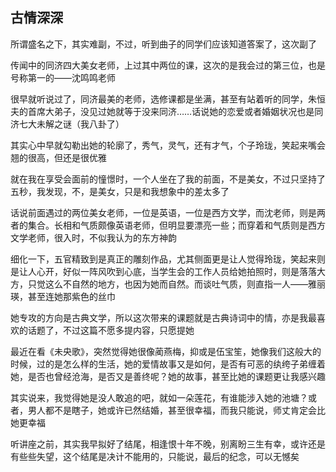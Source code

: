 ## 古情深深 ##

所谓盛名之下，其实难副，不过，听到曲子的同学们应该知道答案了，这次副了

 

传闻中的同济四大美女老师，上过其中两位的课，这次的是我会过的第三位，也是号称第一的——沈鸣鸣老师

 

很早就听说过了，同济最美的老师，选修课都是坐满，甚至有站着听的同学，朱恒夫的首席大弟子，没见过她就等于没来同济……话说她的恋爱或者婚姻状况也是同济七大未解之谜（我八卦了）

 

其实心中早就勾勒出她的轮廓了，秀气，灵气，还有才气，个子玲珑，笑起来嘴会翘的很高，但还是很优雅

 

就在我在享受会面前的憧憬时，一个人坐在了我的前面，不是美女，不过只坚持了五秒，我发现，不，是美女，只是和我想象中的差太多了

 

话说前面遇过的两位美女老师，一位是英语，一位是西方文学，而沈老师，则是两者的集合。长相和气质颇像英语老师，但明显要漂亮一些；而穿着和气质则是西方文学老师，很入时，不似我认为的东方神韵

 

细化一下，五官精致到是真正的雕刻作品，尤其侧面更是让人觉得玲珑，笑起来则是让人心开，好似一阵风吹到心底，当学生会的工作人员给她拍照时，则是落落大方，只觉这么不自然的地方，也因为她而自然。而谈吐气质，则直指一人——雅丽瑛，甚至连她那紫色的丝巾

 

她专攻的方向是古典文学，所以这次带来的课题就是古典诗词中的情，亦是我最喜欢的话题了，不过这篇不愿多提内容，只愿提她

 

最近在看《未央歌》，突然觉得她很像蔺燕梅，抑或是伍宝笙，她像我们这般大的时候，过的是怎么样的生活，她的爱情故事又是如何，是否有可恶的纨绔子弟缠着她，是否也曾经沧海，是否又是善终呢？她的故事，甚至比她的课题更让我感兴趣

 

其实说来，我觉得她是没人敢追的吧，就如一朵莲花，有谁能涉入她的池塘？或者，男人都不是瞎子，她或许已然结婚，甚至很幸福，而我只能说，师丈肯定会比她更幸福

 

听讲座之前，其实我早拟好了结尾，相逢恨十年不晚，别离盼三生有幸，或许还是有些些失望，这个结尾是决计不能用的，只能说，最后的纪念，可以无憾矣


